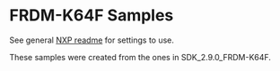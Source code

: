# FRDM-K64F Samples
See general [NXP readme](../readme.md) for settings to use.

These samples were created from the ones in SDK_2.9.0_FRDM-K64F.